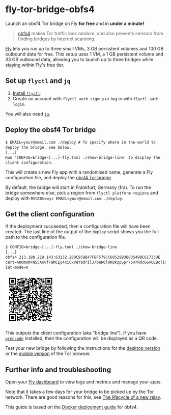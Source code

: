 # fly-tor-bridge-obfs4

Launch an obsf4 Tor bridge on Fly **for free** and in **under a minute!**

> [obfs4](https://tb-manual.torproject.org/circumvention/) makes Tor traffic look random, and also prevents censors from finding bridges by Internet scanning.

[Fly](https://fly.io/docs/about/pricing/#free-allowances) lets you run up to three small VMs, 3 GB persistent volumes and 100 GB outbound data for free.
This setup uses 1 VM, a 1 GB persistent volume and 33 GB outbound data, allowing you to launch up to three bridges while staying within Fly's free tier.

## Set up `flyctl` and `jq`

1. [Install `flyctl`](https://fly.io/docs/getting-started/installing-flyctl/).
2. Create an account with `flyctl auth signup` or log in with `flyctl auth login`.

You will also need [`jq`](https://stedolan.github.io/jq/).

## Deploy the obsf4 Tor bridge

```
$ EMAIL=your@email.com ./deploy # To specify where in the world to deploy the bridge, see below.
[...]
Run 'CONFIG=bridge-[...]-fly.toml ./show-bridge-line' to display the client configuration.
```

This will create a new Fly app with a randomised name, generate a Fly configuration file, and deploy the [obsf4 Tor bridge](https://gitlab.torproject.org/tpo/anti-censorship/docker-obfs4-bridge).

By default, the bridge will start in Frankfurt, Germany (fra).
To run the bridge somewhere else, pick a region from `flyctl platform regions` and deploy with `REGION=xyz EMAIL=your@email.com ./deploy`.

## Get the client configuration

If the deployment succeeded, then a configuration file will have been created. The last line of the output of the `deploy` script shows you the full path to the configuration file.

```
$ CONFIG=bridge-[...]-fly.toml ./show-bridge-line
[...]
obfs4 213.188.219.143:63132 280C959B47FBF579CC6852993B83549BC61733DE cert=nH0moM+NS5AKvfFaMCEy4xiCkVeY9drilJ/bWH0lHK8kzpSpr75vrRdcGGvUEBcTinMHDg iat-mode=0
```
![QR code](/asset/qrcode.png "QR code")

This outputs the client configuration (aka "bridge line").
If you have [`qrencode`](https://fukuchi.org/works/qrencode/) installed, then the configuration will be displayed as a QR code.

Test your new bridge by following the instructions for the [desktop version](https://tb-manual.torproject.org/bridges/#entering-bridge-addresses) or the [mobile version](https://tb-manual.torproject.org/mobile-tor/#circumvention) of the Tor browser.

## Further info and troubleshooting

Open your [Fly dashboard](https://fly.io/apps/) to view logs and metrics and manage your apps.

Note that it takes a few days for your bridge to be picked up by the Tor network.
There are good reasons for this, see [The lifecycle of a new relay](https://blog.torproject.org/lifecycle-of-a-new-relay/).

This guide is based on the [Docker deployment guide](https://community.torproject.org/relay/setup/bridge/docker/) for obfs4.
